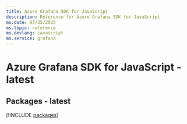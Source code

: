 ```yaml
---
title: Azure Grafana SDK for JavaScript
description: Reference for Azure Grafana SDK for JavaScript
ms.date: 07/25/2025
ms.topic: reference
ms.devlang: javascript
ms.service: grafana
---
```

# Azure Grafana SDK for JavaScript - latest
## Packages - latest
[!INCLUDE [packages](grafana-index.md)]